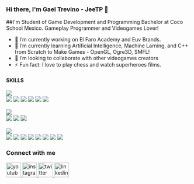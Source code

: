 ### Hi there, I'm Gael Trevino - JeeTP 👋</h2>
##I'm Student of Game Development and Programming Bachelor at Coco School Mexico. Gameplay Programmer and Videogames Lover!

- 🔭 I’m currently working on El Faro Academy and Euv Brands.
- 🌱 I’m currently learning Artificial Intelligence, Machine Larning, and C++ from Scratch to Make Games - OpenGL, Ogre3D, SMFL!
- 👯 I’m looking to collaborate with other videogames creators
- ⚡ Fun fact: I love to play chess and watch superheroes films.

#### SKILLS

![](https://img.shields.io/badge/CODING-informational?style=flat&logo=<LOGO_NAME>&logoColor=white&color=000000)
<br>
![](https://img.shields.io/badge/C++-informational?style=flat&logo=<LOGO_NAME>&logoColor=white&color=E9E9E9)
![](https://img.shields.io/badge/C_Sharp-informational?style=flat&logo=<LOGO_NAME>&logoColor=white&color=E9E9E9)
![](https://img.shields.io/badge/Python-informational?style=flat&logo=<LOGO_NAME>&logoColor=white&color=E9E9E9)
![](https://img.shields.io/badge/HTML-informational?style=flat&logo=<LOGO_NAME>&logoColor=white&color=E9E9E9)
![](https://img.shields.io/badge/Javascript-informational?style=flat&logo=<LOGO_NAME>&logoColor=white&color=E9E9E9)
![](https://img.shields.io/badge/CSS-informational?style=flat&logo=<LOGO_NAME>&logoColor=white&color=E9E9E9)
<br>
<br>
![](https://img.shields.io/badge/GAME_ENGINES-informational?style=flat&logo=<LOGO_NAME>&logoColor=white&color=000000)
<br>
![](https://img.shields.io/badge/Unity-informational?style=flat&logo=<LOGO_NAME>&logoColor=white&color=E9E9E9)
![](https://img.shields.io/badge/Unreal_Engine-informational?style=flat&logo=<LOGO_NAME>&logoColor=white&color=E9E9E9)
![](https://img.shields.io/badge/Construct_3-informational?style=flat&logo=<LOGO_NAME>&logoColor=white&color=E9E9E9)
<br>
<br>
![](https://img.shields.io/badge/TOOLS-informational?style=flat&logo=<LOGO_NAME>&logoColor=white&color=000000)
<br>
![](https://img.shields.io/badge/Photoshop-informational?style=flat&logo=<LOGO_NAME>&logoColor=white&color=E9E9E9)
![](https://img.shields.io/badge/Illustrator-informational?style=flat&logo=<LOGO_NAME>&logoColor=white&color=E9E9E9)
![](https://img.shields.io/badge/Lightroom-informational?style=flat&logo=<LOGO_NAME>&logoColor=white&color=E9E9E9)
![](https://img.shields.io/badge/Camstasia_Studio-informational?style=flat&logo=<LOGO_NAME>&logoColor=white&color=E9E9E9)
![](https://img.shields.io/badge/Premiere-informational?style=flat&logo=<LOGO_NAME>&logoColor=white&color=E9E9E9)
![](https://img.shields.io/badge/Maya-informational?style=flat&logo=<LOGO_NAME>&logoColor=white&color=E9E9E9)
![](https://img.shields.io/badge/Trello-informational?style=flat&logo=<LOGO_NAME>&logoColor=white&color=E9E9E9)
![](https://img.shields.io/badge/HacknPlan-informational?style=flat&logo=<LOGO_NAME>&logoColor=white&color=E9E9E9)


### Connect with me
<a href="https://www.youtube.com/channel/UCyJSToREsnEnYenRHEJbP7g" target="_blank">
   <img alt="youtube" src="https://i.ibb.co/W2r8NNQ/youtube.png" width=40" height="40">
</a>
<a href="https://www.instagram.com/gaeltrevinop/" target="_blank" >
   <img alt="instagram" src="https://i.ibb.co/QfgVxMf/instagram.png" width=40" height="40">
</a>
<a href="https://www.twitter.com/iamgaeltpp" target="_blank">
   <img alt="twitter" src="https://i.ibb.co/tqSpfLc/twitter.png" width=40" height="40">
</a>
<a href="https://www.linkedin.com/in/gael-trevino-prieto-324580182/" target="_blank">
   <img alt="linkedin" src="https://i.ibb.co/vk2H55Z/linkedin.png" width=40" height="40"">
</a>
